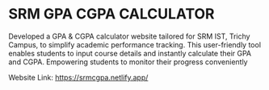 # SRM GPA CGPA CALCULATOR

Developed a GPA & CGPA calculator website tailored for SRM IST, Trichy Campus, to simplify academic performance tracking. This user-friendly tool enables students to input course details and instantly calculate their GPA and CGPA. Empowering students to monitor their progress conveniently

Website Link: https://srmcgpa.netlify.app/
